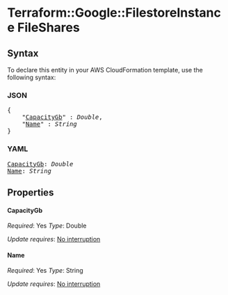 # Terraform::Google::FilestoreInstance FileShares

## Syntax

To declare this entity in your AWS CloudFormation template, use the following syntax:

### JSON

<pre>
{
    "<a href="#capacitygb" title="CapacityGb">CapacityGb</a>" : <i>Double</i>,
    "<a href="#name" title="Name">Name</a>" : <i>String</i>
}
</pre>

### YAML

<pre>
<a href="#capacitygb" title="CapacityGb">CapacityGb</a>: <i>Double</i>
<a href="#name" title="Name">Name</a>: <i>String</i>
</pre>

## Properties

#### CapacityGb

_Required_: Yes
_Type_: Double

_Update requires_: [No interruption](https://docs.aws.amazon.com/AWSCloudFormation/latest/UserGuide/using-cfn-updating-stacks-update-behaviors.html#update-no-interrupt)

#### Name

_Required_: Yes
_Type_: String

_Update requires_: [No interruption](https://docs.aws.amazon.com/AWSCloudFormation/latest/UserGuide/using-cfn-updating-stacks-update-behaviors.html#update-no-interrupt)

